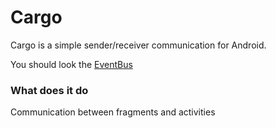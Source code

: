 # Cargo

Cargo is a simple sender/receiver communication for Android. 

You should look the [EventBus](https://github.com/greenrobot/EventBus)  

### What does it do

Communication between fragments and activities
